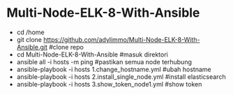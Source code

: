 # Multi-Node-ELK-8-With-Ansible

- cd /home
- git clone https://github.com/adylimmo/Multi-Node-ELK-8-With-Ansible.git #clone repo
- cd Multi-Node-ELK-8-With-Ansible #masuk direktori
- ansible all -i hosts -m ping #pastikan semua node terhubung 
- ansible-playbook -i hosts 1.change_hostname.yml #ubah hostname
- ansible-playbook -i hosts 2.install_single_node.yml #install elasticsearch
- ansible-playbook -i hosts 3.show_token_node1.yml #show token